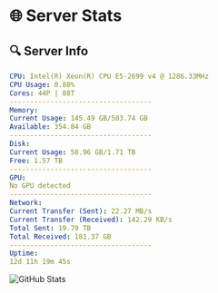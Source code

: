 # 🌐 Server Stats
## 🔍 Server Info
```yaml
CPU: Intel(R) Xeon(R) CPU E5-2699 v4 @ 1286.33MHz
CPU Usage: 0.80%
Cores: 44P | 88T
-----------------------------------
Memory:
Current Usage: 145.49 GB/503.74 GB
Available: 354.84 GB
-----------------------------------
Disk:
Current Usage: 58.96 GB/1.71 TB
Free: 1.57 TB
-----------------------------------
GPU:
No GPU detected
-----------------------------------
Network:
Current Transfer (Sent): 22.27 MB/s
Current Transfer (Received): 142.29 KB/s
Total Sent: 19.79 TB
Total Received: 181.37 GB
-----------------------------------
Uptime:
12d 11h 19m 45s
```
![GitHub Stats](https://img.shields.io/badge/Updated-2025-03-20_08:42:34-blue)